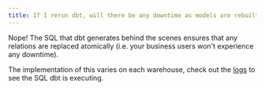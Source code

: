 ```yaml
---
title: If I rerun dbt, will there be any downtime as models are rebuilt?
---
```

Nope! The SQL that dbt generates behind the scenes ensures that any relations are replaced atomically (i.e. your business users won't experience any downtime).

The implementation of this varies on each warehouse, check out the [logs](faqs/runs/checking-logs) to see the SQL dbt is executing.
